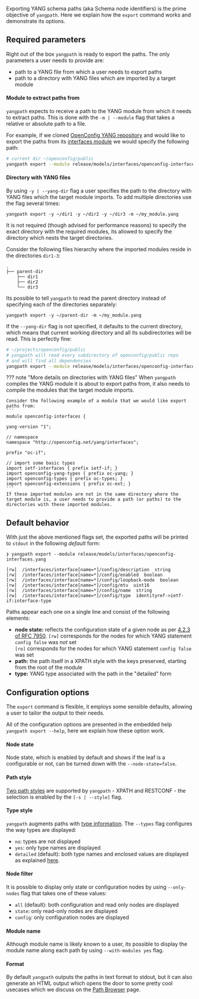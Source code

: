 Exporting YANG schema paths (aka Schema node identifiers) is the prime objective of `yangpath`. Here we explain how the `export` command works and demonstrate its options.

## Required parameters
Right out of the box `yangpath` is ready to export the paths. The only parameters a user needs to provide are:

* path to a YANG file from which a user needs to export paths
* path to a directory with YANG files which are imported by a target module

#### Module to extract paths from
`yangpath` expects to receive a path to the YANG module from which it needs to extract paths. This is done with the `-m | --module` flag that takes a relative or absolute path to a file.

For example, if we cloned [OpenConfig YANG repository](https://github.com/openconfig/public) and would like to export the paths from its [interfaces module](https://github.com/openconfig/public/blob/master/release/models/interfaces/openconfig-interfaces.yang) we would specify the following path:
```bash
# current dir ~/openconfig/public
yangpath export --module release/models/interfaces/openconfig-interfaces.yang
```

#### Directory with YANG files
By using `-y | --yang-dir` flag a user specifies the path to the directory with YANG files which the target module imports. To add multiple directories use the flag several times:
```
yangpath export -y ~/dir1 -y ~/dir2 -y ~/dir3 -m ~/my_module.yang
```

It is not required (though advised for performance reasons) to specify the exact directory with the required modules, its allowed to specify the directory which nests the target directories.

Consider the following files hierarchy where the imported modules reside in the directories `dir1-3`:

```
.
├── parent-dir
    ├── dir1
    ├── dir2
    └── dir3
```
Its possible to tell `yangpath` to read the parent directory instead of specifying each of the directories separately:
```
yangpath export -y ~/parent-dir -m ~/my_module.yang
```

If the `--yang-dir` flag is not specified, it defaults to the current directory, which means that current working directory and all its subdirectories will be read. This is perfectly fine:
```bash
# ~/projects/openconfig/public
# yangpath will read every subdirectory of openconfig/public repo
# and will find all dependencies
yangpath export --module release/models/interfaces/openconfig-interfaces.yang
```
??? note "More details on directories with YANG files"
    When `yangpath` compiles the YANG module it is about to export paths from, it also needs to compile the modules that the target module imports.

    Consider the following example of a module that we would like export paths from:
    ```
    module openconfig-interfaces {

    yang-version "1";

    // namespace
    namespace "http://openconfig.net/yang/interfaces";

    prefix "oc-if";

    // import some basic types
    import ietf-interfaces { prefix ietf-if; }
    import openconfig-yang-types { prefix oc-yang; }
    import openconfig-types { prefix oc-types; }
    import openconfig-extensions { prefix oc-ext; }
    ```
    If these imported modules are not in the same directory where the target module is, a user needs to provide a path (or paths) to the directories with these imported modules.

## Default behavior
With just the above mentioned flags set, the exported paths will be printed to `stdout` in the following _default_ form:

```text
❯ yangpath export --module release/models/interfaces/openconfig-interfaces.yang

[rw]  /interfaces/interface[name=*]/config/description  string
[rw]  /interfaces/interface[name=*]/config/enabled  boolean
[rw]  /interfaces/interface[name=*]/config/loopback-mode  boolean
[rw]  /interfaces/interface[name=*]/config/mtu  uint16
[rw]  /interfaces/interface[name=*]/config/name  string
[rw]  /interfaces/interface[name=*]/config/type  identityref->ietf-if:interface-type
```

Paths appear each one on a single line and consist of the following elements:

* **node state:** reflects the configuration state of a given node as per [4.2.3 of RFC 7950](https://tools.ietf.org/html/rfc7950#section-4.2.3).
    `[rw]` corresponds for the nodes for which YANG statement `config false` was *not* set  
    `[ro]` corresponds for the nodes for which YANG statement `config false` was set
* **path:** the path itself in a XPATH style with the keys preserved, starting from the root of the module
* **type:** YANG type associated with the path in the "detailed" form

## Configuration options
The `export` command is flexible, it employs some sensible defaults, allowing a user to tailor the output to their needs.

All of the configuration options are presented in the embedded help `yangpath export --help`, here we explain how these option work.

#### Node state
Node state, which is enabled by default and shows if the leaf is a configurable or not, can be turned down with the `--node-state=false`.

#### Path style
[Two path styles](about-paths.md#path-styles) are supported by `yangpath` - XPATH and RESTCONF - the selection is enabled by the `[-s | --style]` flag.

#### Type style
`yangpath` augments paths with [type information](about-paths.md#types). The `--types` flag configures the way types are displayed:

* `no`: types are not displayed
* `yes`: only type names are displayed
* `detailed` (default): both type names and enclosed values are displayed as explained [here](about-paths.md#types).

#### Node filter
It is possible to display only state or configuration nodes by using `--only-nodes` flag that takes one of these values:

* `all` (default): both configuration and read only nodes are displayed
* `state`: only read-only nodes are displayed
* `config`: only configuration nodes are displayed

#### Module name
Although module name is likely known to a user, its possible to display the module name along each path by using `--with-modules yes` flag.

#### Format
By default `yangpath` outputs the paths in text format to stdout, but it can also generate an HTML output which opens the door to some pretty cool usecases which we discuss on the [Path Browser](html-template.md) page.